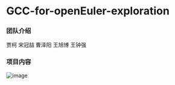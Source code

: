 # GCC-for-openEuler-exploration
### 团队介绍
贾柯 宋冠喆 曹泽阳 王旭博 王钟强
### 项目内容
![image](https://github.com/user-attachments/assets/9aad8a01-3c39-4fb7-9909-b5319ba71823)


